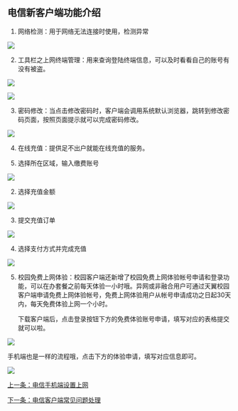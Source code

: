 ## 电信新客户端功能介绍

1. 网络检测：用于网络无法连接时使用，检测异常

![](./image/image1.png)

2. 工具栏之上网终端管理：用来查询登陆终端信息，可以及时看看自己的账号有没有被盗。

![](./image/image2.png)

![](./image/image3.png)

3. 密码修改：当点击修改密码时，客户端会调用系统默认浏览器，跳转到修改密码页面，按照页面提示就可以完成密码修改。

![](./image/image4.png)

4. 在线充值：提供足不出户就能在线充值的服务。

  1. 选择所在区域，输入缴费账号
  
  ![](./image/image5.jpg)
  
  2. 选择充值金额
  
  ![](./image/image6.jpg)
  
  3. 提交充值订单
  
  ![](./image/image7.png)
  
  4. 选择支付方式并完成充值
  
  ![](./image/image8.jpg)

5. 校园免费上网体验：校园客户端还新增了校园免费上网体验帐号申请和登录功能，可以在办套餐之前每天体验一小时哦。异网或非融合用户可通过天翼校园客户端申请免费上网体验帐号，免费上网体验用户从帐号申请成功之日起30天内，每天免费体验上网一个小时。

   下载客户端后，点击登录按钮下方的免费体验账号申请，填写对应的表格提交就可以啦。
   
![](./image/image9.png)

   手机端也是一样的流程哦，点击下方的体验申请，填写对应信息即可。
   
![](./image/image10.png)

[上一条：电信手机端设置上网](/guide/setPhoneDX)

[下一条：电信客户端常见问题处理](/guide/repairDX)
  